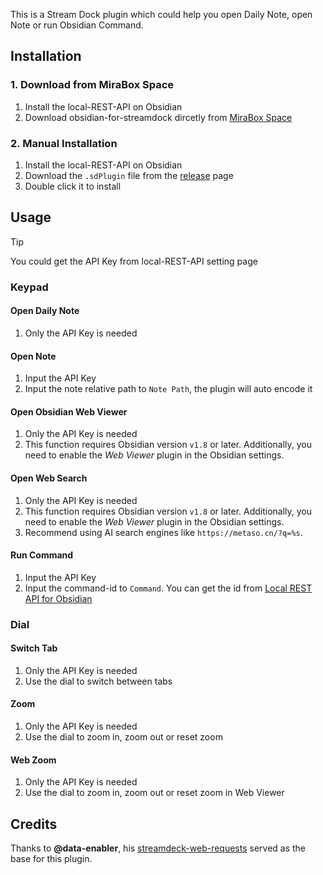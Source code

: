 This is a Stream Dock plugin which could help you open Daily Note, open Note or run Obsidian Command.



## Installation

### 1. Download from MiraBox Space

1. Install the local-REST-API on Obsidian
1. Download obsidian-for-streamdock dircetly from [ MiraBox Space](https://space.key123.vip/product?id=20250604000924)



### 2. Manual Installation

1. Install the local-REST-API on Obsidian
2. Download the `.sdPlugin` file from the [release](https://github.com/moziar/obsidian-for-streamdock/releases) page
3. Double click it to install



## Usage

> [!TIP]
>
> You could get the API Key from local-REST-API setting page

### Keypad

#### Open Daily Note

1. Only the API Key is needed



#### Open Note

1. Input the API Key
3. Input the note relative path to `Note Path`, the plugin will auto encode it



#### Open Obsidian Web Viewer

1. Only the API Key is needed
2. This function requires Obsidian version `v1.8` or later. Additionally, you need to enable the *Web Viewer* plugin in the Obsidian settings.



#### Open Web Search

1. Only the API Key is needed
2. This function requires Obsidian version `v1.8` or later. Additionally, you need to enable the *Web Viewer* plugin in the Obsidian settings.
3. Recommend using AI search engines like `https://metaso.cn/?q=%s`.



#### Run Command

1. Input the API Key
2. Input the command-id to `Command`. You can get the id from [Local REST API for Obsidian](https://coddingtonbear.github.io/obsidian-local-rest-api/#/)



### Dial

#### Switch Tab

1. Only the API Key is needed
2. Use the dial to switch between tabs



#### Zoom

1. Only the API Key is needed
2. Use the dial to zoom in, zoom out or reset zoom



#### Web Zoom

1. Only the API Key is needed
2. Use the dial to zoom in, zoom out or reset zoom in Web Viewer



## Credits

Thanks to **@data-enabler**, his [streamdeck-web-requests](https://github.com/data-enabler/streamdeck-web-requests) served as the base for this plugin.
